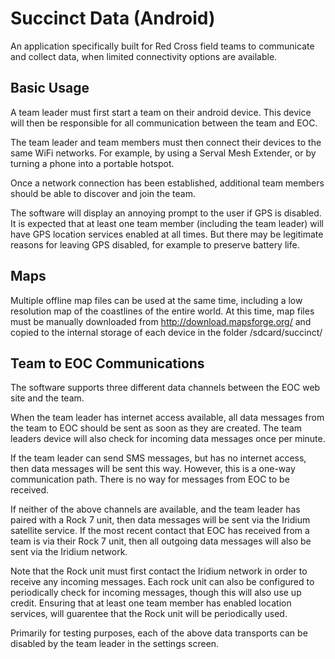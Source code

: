 Succinct Data (Android)
======================

An application specifically built for Red Cross field teams to communicate and collect data, when limited 
connectivity options are available.


Basic Usage
-----------

A team leader must first start a team on their android device. This device will then be responsible for all 
communication between the team and EOC.

The team leader and team members must then connect their devices to the same WiFi networks. For example, by 
using a Serval Mesh Extender, or by turning a phone into a portable hotspot.

Once a network connection has been established, additional team members should be able to discover and join the team.

The software will display an annoying prompt to the user if GPS is disabled. It is expected that at least one team member 
(including the team leader) will have GPS location services enabled at all times. But there may be legitimate 
reasons for leaving GPS disabled, for example to preserve battery life.



Maps
----

Multiple offline map files can be used at the same time, including a low resolution map of the coastlines of the entire world. 
At this time, map files must be manually downloaded from http://download.mapsforge.org/ 
and copied to the internal storage of each device in the folder /sdcard/succinct/


Team to EOC Communications
--------------------------

The software supports three different data channels between the EOC web site and the team.

When the team leader has internet access available, all data messages from the team to EOC should be sent as soon as they are created.
The team leaders device will also check for incoming data messages once per minute.

If the team leader can send SMS messages, but has no internet access, then data messages will be sent this way. However, this is a one-way communication path.
There is no way for messages from EOC to be received.

If neither of the above channels are available, and the team leader has paired with a Rock 7 unit, then data messages will be sent via the Iridium satellite service.
If the most recent contact that EOC has received from a team is via their Rock 7 unit, then all outgoing data messages will also be sent via the Iridium network.

Note that the Rock unit must first contact the Iridium network in order to receive any incoming messages. 
Each rock unit can also be configured to periodically check for incoming messages, though this will also use up credit.
Ensuring that at least one team member has enabled location services, will guarentee that the Rock unit will be periodically used.

Primarily for testing purposes, each of the above data transports can be disabled by the team leader in the settings screen.
